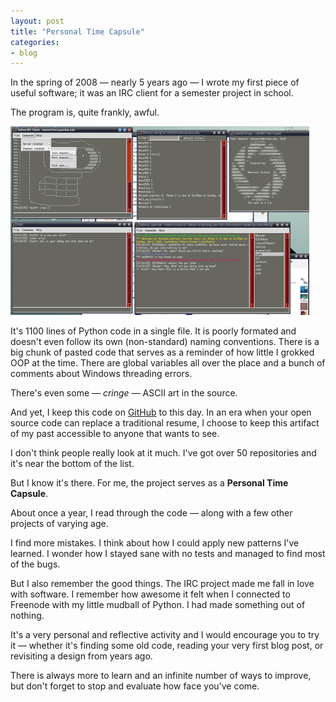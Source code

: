```yaml
---
layout: post
title: "Personal Time Capsule"
categories:
- blog
---
```


In the spring of 2008 &mdash; nearly 5 years ago &mdash; I wrote my first piece of useful software; it
was an IRC client for a semester project in school.

The program is, quite frankly, awful.

<div class="pic">
  <img alt="Python IRC Client Screenshot" src="/static/pyirc.png">
</div>

It's 1100 lines of Python code in a single file. It is poorly formated and doesn't even follow
its own (non-standard) naming conventions. There is a big chunk of pasted code that serves as a
reminder of how little I grokked OOP at the time. There are global variables all over the place and 
a bunch of comments about Windows threading errors.

There's even some &mdash; *cringe* &mdash; ASCII art in the source.

And yet, I keep this code on [GitHub][code] to this day. In an era when your open source code can
replace a traditional resume, I choose to keep this artifact of my past accessible to anyone that
wants to see.

[code]: https://github.com/swanson/py-irc-client/blob/master/client.py

I don't think people really look at it much. I've got over 50 repositories and it's near the bottom of the 
list.

But I know it's there. For me, the project serves as a **Personal Time Capsule**.

About once a year, I read through the code &mdash; along with a few other projects of varying age.

I find more mistakes. I think about how I could apply new patterns I've learned. I wonder how I stayed
sane with no tests and managed to find most of the bugs.

But I also remember the good things. The IRC project made me fall in love with software. I remember how
awesome it felt when I connected to Freenode with my little mudball of Python. I had made something out 
of nothing.

It's a very personal and reflective activity and I would encourage you to try it &mdash; whether it's
finding some old code, reading your very first blog post, or revisiting a design from years ago.

There is always more to learn and an infinite number of ways to improve, but don't forget to stop and
evaluate how face you've come.
